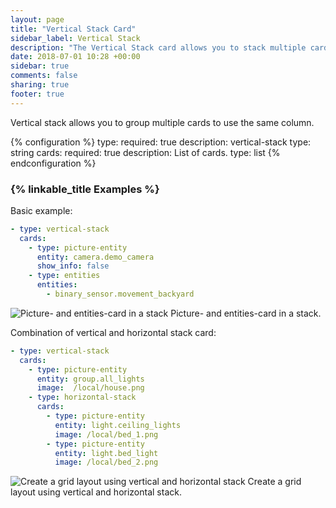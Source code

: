 ```yaml
---
layout: page
title: "Vertical Stack Card"
sidebar_label: Vertical Stack
description: "The Vertical Stack card allows you to stack multiple cards together"
date: 2018-07-01 10:28 +00:00
sidebar: true
comments: false
sharing: true
footer: true
---
```


Vertical stack allows you to group multiple cards to use the same column.

{% configuration %}
type:
  required: true
  description: vertical-stack
  type: string
cards:
  required: true
  description: List of cards.
  type: list
{% endconfiguration %}

### {% linkable_title Examples %}

Basic example:

```yaml
- type: vertical-stack
  cards:
    - type: picture-entity
      entity: camera.demo_camera
      show_info: false
    - type: entities
      entities:
        - binary_sensor.movement_backyard
```

<p class="img">
  <img src="/images/lovelace/lovelace_vertical-stack.png" alt="Picture- and entities-card in a stack">
  Picture- and entities-card in a stack.
</p>

Combination of vertical and horizontal stack card:

```yaml
- type: vertical-stack
  cards:
    - type: picture-entity
      entity: group.all_lights
      image:  /local/house.png
    - type: horizontal-stack
      cards:
        - type: picture-entity
          entity: light.ceiling_lights
          image: /local/bed_1.png
        - type: picture-entity
          entity: light.bed_light
          image: /local/bed_2.png
```

<p class="img">
  <img src="/images/lovelace/lovelace_vertical-horizontal-stack.png" alt="Create a grid layout using vertical and horizontal stack">
  Create a grid layout using vertical and horizontal stack.
</p>
